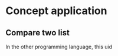 # Concept application
## Compare two list
In the other programming language, this uid
<!--stackedit_data:
eyJoaXN0b3J5IjpbMTAxOTk2NjQzMV19
-->